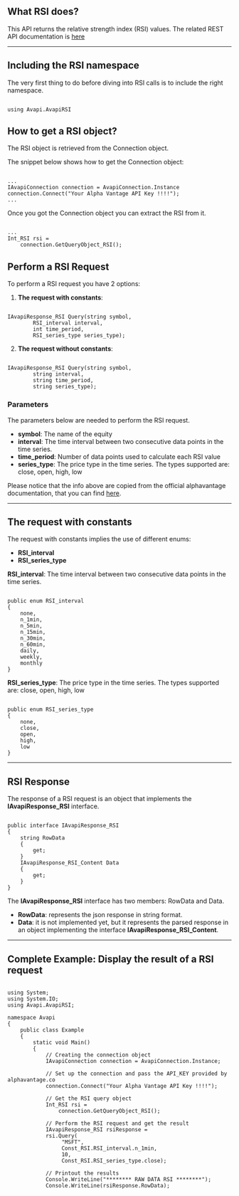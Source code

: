 ## What RSI does?
This API returns the relative strength index (RSI) values. The related REST API documentation is [here](https://www.alphavantage.co/documentation/#rsi)  

***
## Including the RSI namespace
The very first thing to do before diving into RSI calls is to include the right namespace.  

```

using Avapi.AvapiRSI

```

## How to get a RSI object?
The RSI object is retrieved from the Connection object.  

The snippet below shows how to get the Connection object:
```

...
IAvapiConnection connection = AvapiConnection.Instance
connection.Connect("Your Alpha Vantage API Key !!!!");
...

```
Once you got the Connection object you can extract the RSI from it.
```

...
Int_RSI rsi = 
	connection.GetQueryObject_RSI();

```

## Perform a RSI Request
To perform a RSI request you have 2 options:
1. **The request with constants**:

```

IAvapiResponse_RSI Query(string symbol,
		RSI_interval interval,
		int time_period,
		RSI_series_type series_type);

```  

2. **The request without constants**:

```

IAvapiResponse_RSI Query(string symbol,
		string interval,
		string time_period,
		string series_type);

```  

### Parameters
The parameters below are needed to perform the RSI request.  
* **symbol**: The name of the equity
* **interval**: The time interval between two consecutive data points in the time series.
* **time_period**:  Number of data points used to calculate each RSI value
* **series_type**: The price type in the time series. The types supported are: close, open, high, low

Please notice that the info above are copied from the official alphavantage documentation, that you can find [here](https://www.alphavantage.co/documentation/).  

***
## The request with constants
The request with constants implies the use of different enums:
* **RSI_interval**
* **RSI_series_type**

**RSI_interval**: The time interval between two consecutive data points in the time series.
```  

public enum RSI_interval
{
	none,
	n_1min,
	n_5min,
	n_15min,
	n_30min,
	n_60min,
	daily,
	weekly,
	monthly
}

```  
**RSI_series_type**: The price type in the time series. The types supported are: close, open, high, low
```  

public enum RSI_series_type
{
	none,
	close,
	open,
	high,
	low
}

```  
  

***
## RSI Response
The response of a RSI request is an object that implements the **IAvapiResponse_RSI** interface.
```

public interface IAvapiResponse_RSI
{
    string RowData
    {
        get;
    }
    IAvapiResponse_RSI_Content Data
    {
        get;
    }
}

```
The **IAvapiResponse_RSI** interface has two members: RowData and Data.
* **RowData**: represents the json response in string format.
* **Data**: it is not implemented yet, but it represents the parsed response in an object implementing the interface **IAvapiResponse_RSI_Content**.
  

***
## Complete Example: Display the result of a RSI request
```

using System;
using System.IO;
using Avapi.AvapiRSI;

namespace Avapi
{
    public class Example
    {
        static void Main()
        {
            // Creating the connection object
            IAvapiConnection connection = AvapiConnection.Instance;

            // Set up the connection and pass the API_KEY provided by alphavantage.co
            connection.Connect("Your Alpha Vantage API Key !!!!");

            // Get the RSI query object
            Int_RSI rsi =
                connection.GetQueryObject_RSI();

            // Perform the RSI request and get the result
            IAvapiResponse_RSI rsiResponse = 
            rsi.Query(
                 "MSFT",
                 Const_RSI.RSI_interval.n_1min,
                 10,
                 Const_RSI.RSI_series_type.close);

            // Printout the results
            Console.WriteLine("******** RAW DATA RSI ********");
            Console.WriteLine(rsiResponse.RowData);

```
